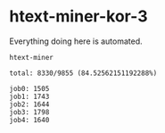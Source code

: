 # htext-miner-kor-3

Everything doing here is automated.

```
htext-miner

total: 8330/9855 (84.52562151192288%)

job0: 1505
job1: 1743
job2: 1644
job3: 1798
job4: 1640
```